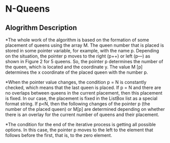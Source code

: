 # N-Queens
## Alogrithm Description
  *The whole work of the algorithm is based on the formation of some placement of queens using the array M. The queen number that is placed is stored in some pointer variable, for example, with the name p. Depending on the situation, the pointer p moves to the right (p++) or left (p—) as shown in Figure 2 for 5 queens. So, the pointer p determines the number of the queen, which is located and the coordinate y. The value M [p] determines the x coordinate of the placed queen with the number p.

  *When the pointer value changes, the condition p = N is constantly checked, which means that the last queen is placed. If p = N and there are no overlaps between queens in the current placement, then this placement is fixed. In our case, the placement is fixed in the ListBox list as a special format string. If p<N, then the following changes of the pointer p (the number of the placed queen) or M[p] are determined depending on whether there is an overlay for the current number of queens and their placement.

  *The condition for the end of the iterative process is getting all possible options. In this case, the pointer p moves to the left to the element that follows before the first, that is, to the zero element.
